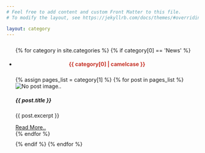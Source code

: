 ```yaml
---
# Feel free to add content and custom Front Matter to this file.
# To modify the layout, see https://jekyllrb.com/docs/themes/#overriding-theme-defaults

layout: category
---
```


<div> 
<section class="page-section" id="posts">
    <div class="container">
        <div class="row justify-content-center" style="margin-top: 5%;">            
        </div>
        <ul class="list-group list-group-flush">
        {% for category in site.categories %}
        {% if category[0] == 'News' %}
            <li class="list-group-item" style="margin-bottom:2%">
                <div class="row justify-content-left">
                    <h4 style="text-align: center;color: #c53025;margin-bottom:5%">{{ category[0] | camelcase }}</h4>
                </div>
                <div class="row" style="margin-bottom 2%">
                {% assign pages_list = category[1] %}
                {% for post in pages_list %}
                    <div class="col-sm-4">
                        <div class="card" style="width: 18rem;">
                            <img class="card-img-top" src="{{ post.thumbnail }}"
                                alt="No post image..">
                            <div class="card-body">
                                <h5 class="card-title">{{ post.title }}</h5>
                                <p class="card-text">{{ post.excerpt }}</p>
                                <a href="{{ post.url }}" class="btn btn-primary" target="_blank">Read More..</a>
                            </div>
                        </div>
                    </div>
                {% endfor %}
                </div>
            </li>
        {% endif %}
        {% endfor %}
        </ul>
    </div>
</section>
</div>


